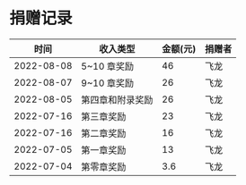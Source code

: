 # 捐赠记录

| 时间 | 收入类型 | 金额(元) | 捐赠者 |
| --- | --- | --- | --- |
| 2022-08-08 | 5~10 章奖励 | 46     | 飞龙  |
| 2022-08-07 | 9~10 章奖励 | 26     | 飞龙  |
| 2022-08-05 | 第四章和附录奖励 | 26     | 飞龙  |
| 2022-07-16 | 第三章奖励 | 23     | 飞龙  |
| 2022-07-16 | 第二章奖励 | 16     | 飞龙  |
| 2022-07-05 | 第一章奖励 | 13     | 飞龙  |
| 2022-07-04 | 第零章奖励 | 3.6     | 飞龙  |
